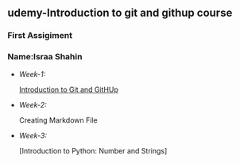 ## udemy-Introduction to git and githup course
### First Assigiment

### Name:Israa Shahin

* _Week-1:_

    [Introduction to Git and GitHUp](https://githup.com/Israashahin/Udemy-Git)

 * _Week-2:_

    Creating Markdown File
    
 * _Week-3:_
     
     [Introduction to Python: Number and Strings]
     
